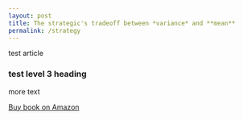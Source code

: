 ```yaml
---
layout: post
title: The strategic's tradeoff between *variance* and **mean**
permalink: /strategy
---
```


test article

### test level 3 heading

more text

<a class="amazon-link"
   href="{{ site.amazon_book_links.default.book1 }}"
   data-linkkey="book1"
   data-uk-book1="{{ site.amazon_book_links.uk.book1 }}">
   Buy book on Amazon
</a>

